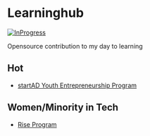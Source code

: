 # Learninghub


[![InProgress](https://img.shields.io/badge/%F0%9F%9A%80-in--progress-yellow?style=flat-square)]()


Opensource contribution to my day to learning  



## Hot
- [startAD Youth Entrepreneurship Program](https://share.hsforms.com/18Z_fsI-dSQq3CcCwwO2JKQ335f1)


## Women/Minority in Tech
- [Rise Program](https://www.colorintech.org/programs/rise)
